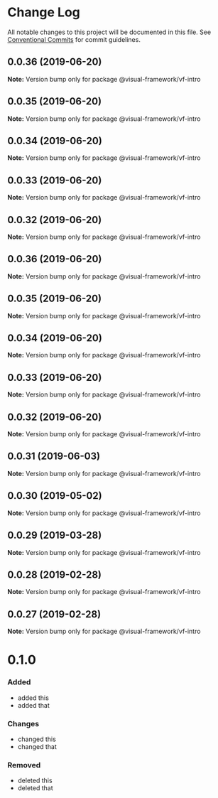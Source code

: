 # Change Log

All notable changes to this project will be documented in this file.
See [Conventional Commits](https://conventionalcommits.org) for commit guidelines.

## 0.0.36 (2019-06-20)

**Note:** Version bump only for package @visual-framework/vf-intro





## 0.0.35 (2019-06-20)

**Note:** Version bump only for package @visual-framework/vf-intro





## 0.0.34 (2019-06-20)

**Note:** Version bump only for package @visual-framework/vf-intro





## 0.0.33 (2019-06-20)

**Note:** Version bump only for package @visual-framework/vf-intro





## 0.0.32 (2019-06-20)

**Note:** Version bump only for package @visual-framework/vf-intro





## 0.0.36 (2019-06-20)

**Note:** Version bump only for package @visual-framework/vf-intro





## 0.0.35 (2019-06-20)

**Note:** Version bump only for package @visual-framework/vf-intro





## 0.0.34 (2019-06-20)

**Note:** Version bump only for package @visual-framework/vf-intro





## 0.0.33 (2019-06-20)

**Note:** Version bump only for package @visual-framework/vf-intro





## 0.0.32 (2019-06-20)

**Note:** Version bump only for package @visual-framework/vf-intro





## 0.0.31 (2019-06-03)

**Note:** Version bump only for package @visual-framework/vf-intro





## 0.0.30 (2019-05-02)

**Note:** Version bump only for package @visual-framework/vf-intro





## 0.0.29 (2019-03-28)

**Note:** Version bump only for package @visual-framework/vf-intro





## 0.0.28 (2019-02-28)

**Note:** Version bump only for package @visual-framework/vf-intro





## 0.0.27 (2019-02-28)

**Note:** Version bump only for package @visual-framework/vf-intro





# 0.1.0

### Added
- added this
- added that

### Changes

- changed this
- changed that

### Removed

- deleted this
- deleted that
